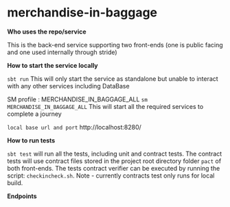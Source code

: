 # merchandise-in-baggage

**Who uses the repo/service**

This is the back-end service supporting two front-ends (one is public facing and one used internally through stride)

**How to start the service locally**

`sbt run` This will only start the service as standalone but unable to interact with any other services including DataBase

SM profile : MERCHANDISE_IN_BAGGAGE_ALL
`sm MERCHANDISE_IN_BAGGAGE_ALL` This will start all the required services to complete a journey

`local base url and port` http://localhost:8280/

**How to run tests**

`sbt test` will run all the tests, including unit and contract tests. The contract tests will use
contract files stored in the project root directory folder `pact` of both front-ends.
The tests contract verifier can be executed by running the script:
`checkincheck.sh`. Note - currently contracts test only runs for local build.

**Endpoints**

